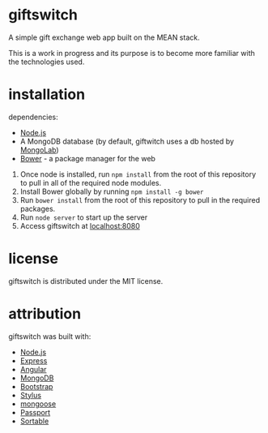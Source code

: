 # giftswitch
A simple gift exchange web app built on the MEAN stack.

This is a work in progress and its purpose is to become more familiar with the technologies used.

# installation
dependencies:

* [Node.js](http://www.nodejs.org)
* A MongoDB database (by default, giftwitch uses a db hosted by [MongoLab](http://www.mongolab.com))
* [Bower](http://www.bower.io) - a package manager for the web

1. Once node is installed, run `npm install` from the root of this repository to pull in all of the required node modules.
2. Install Bower globally by running `npm install -g bower`
3. Run `bower install` from the root of this repository to pull in the required packages.
4. Run `node server` to start up the server
5. Access giftswitch at [localhost:8080](http://localhost:8080)


# license
giftswitch is distributed under the MIT license.

# attribution
giftswitch was built with:

* [Node.js](http://www.nodejs.org)
* [Express](http://www.expressjs.com)
* [Angular](http://www.angularjs.org)
* [MongoDB](http://www.mongodb.org)
* [Bootstrap](http://www.getbootstrap.com)
* [Stylus](http://www.stylus-lang.com)
* [mongoose](http://www.mongoosejs.com)
* [Passport](http://www.passportjs.org)
* [Sortable](https://github.com/RubaXa/Sortable)
